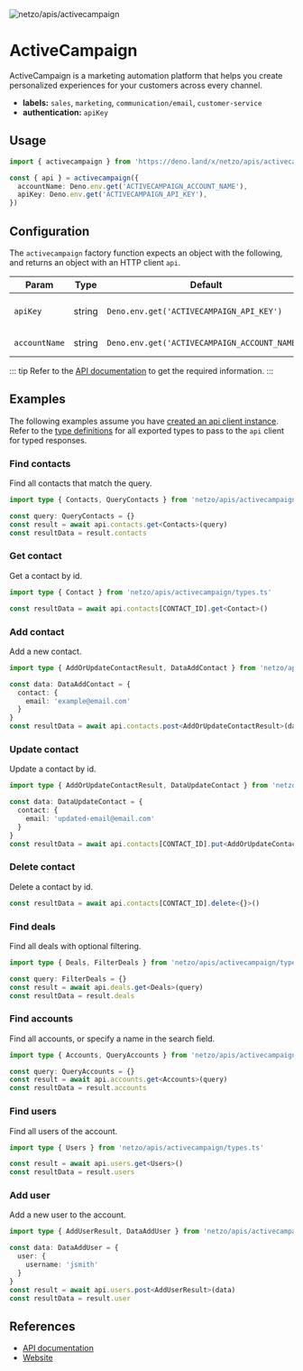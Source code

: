 <img src="https://raw.githubusercontent.com/netzo/netzo/main/assets/apis/activecampaign.svg" alt="netzo/apis/activecampaign" class="mb-5 w-75px">

# ActiveCampaign

ActiveCampaign is a marketing automation platform that helps you create personalized experiences for your customers across every channel.

- **labels:** `sales`, `marketing`, `communication/email`, `customer-service`
- **authentication:** `apiKey`

## Usage

```ts
import { activecampaign } from 'https://deno.land/x/netzo/apis/activecampaign/mod.ts'

const { api } = activecampaign({
  accountName: Deno.env.get('ACTIVECAMPAIGN_ACCOUNT_NAME'),
  apiKey: Deno.env.get('ACTIVECAMPAIGN_API_KEY'),
})
```

## Configuration

The `activecampaign` factory function expects an object with the following, and returns an object with an HTTP client `api`.

| Param         | Type   | Default                                       | Description                           |
|---------------|--------|-----------------------------------------------|---------------------------------------|
| `apiKey`      | string | `Deno.env.get('ACTIVECAMPAIGN_API_KEY')`      | the api key to use for authentication |
| `accountName` | string | `Deno.env.get('ACTIVECAMPAIGN_ACCOUNT_NAME')` | the name of the account               |


::: tip Refer to the [API documentation](https://developers.activecampaign.com/reference/overview) to get the required information.
:::

## Examples

The following examples assume you have [created an api client instance](#usage). Refer to the [type definitions](https://deno.land/x/netzo/apis/activecampaign/types.ts) for all exported types to pass to the `api` client for typed responses.

### Find contacts

Find all contacts that match the query.

```ts
import type { Contacts, QueryContacts } from 'netzo/apis/activecampaign/types.ts'

const query: QueryContacts = {}
const result = await api.contacts.get<Contacts>(query)
const resultData = result.contacts
```

### Get contact

Get a contact by id.

```ts
import type { Contact } from 'netzo/apis/activecampaign/types.ts'

const resultData = await api.contacts[CONTACT_ID].get<Contact>()
```

### Add contact

Add a new contact.

```ts
import type { AddOrUpdateContactResult, DataAddContact } from 'netzo/apis/activecampaign/types.ts'

const data: DataAddContact = {
  contact: {
    email: 'example@email.com'
  }
}
const resultData = await api.contacts.post<AddOrUpdateContactResult>(data)
```

### Update contact

Update a contact by id.

```ts
import type { AddOrUpdateContactResult, DataUpdateContact } from 'netzo/apis/activecampaign/types.ts'

const data: DataUpdateContact = {
  contact: {
    email: 'updated-email@email.com'
  }
}
const resultData = await api.contacts[CONTACT_ID].put<AddOrUpdateContactResult>(data)
```

### Delete contact

Delete a contact by id.

```ts
const resultData = await api.contacts[CONTACT_ID].delete<{}>()
```

### Find deals

Find all deals with optional filtering.

```ts
import type { Deals, FilterDeals } from 'netzo/apis/activecampaign/types.ts'

const query: FilterDeals = {}
const result = await api.deals.get<Deals>(query)
const resultData = result.deals
```

### Find accounts

Find all accounts, or specify a name in the search field.

```ts
import type { Accounts, QueryAccounts } from 'netzo/apis/activecampaign/types.ts'

const query: QueryAccounts = {}
const result = await api.accounts.get<Accounts>(query)
const resultData = result.accounts
```

### Find users

Find all users of the account.

```ts
import type { Users } from 'netzo/apis/activecampaign/types.ts'

const result = await api.users.get<Users>()
const resultData = result.users
```

### Add user

Add a new user to the account.

```ts
import type { AddUserResult, DataAddUser } from 'netzo/apis/activecampaign/types.ts'

const data: DataAddUser = {
  user: {
    username: 'jsmith'
  }
}
const result = await api.users.post<AddUserResult>(data)
const resultData = result.user
```

## References

- [API documentation](https://developers.activecampaign.com/reference/overview)
- [Website](https://www.activecampaign.com)
